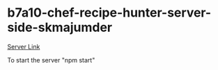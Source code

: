 # b7a10-chef-recipe-hunter-server-side-skmajumder

[Server Link](https://github.com/programming-hero-web-course-4/b7a10-chef-recipe-hunter-server-side-skmajumder)

To start the server "npm start"